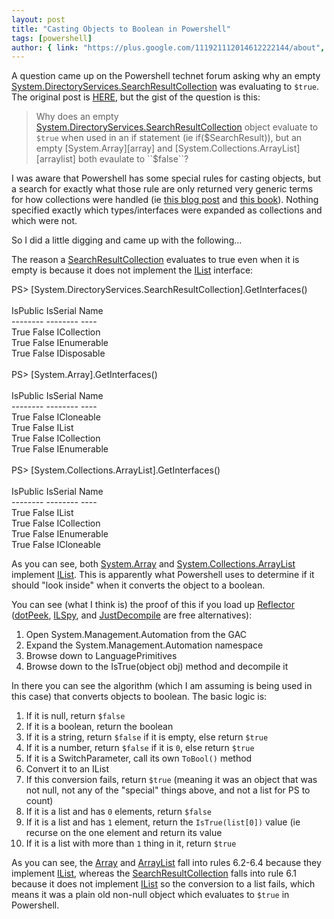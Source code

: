 ```yaml
---
layout: post
title: "Casting Objects to Boolean in Powershell"
tags: [powershell]
author: { link: "https://plus.google.com/111921112014612222144/about", name: Chris Duck }
---
```

A question came up on the Powershell technet forum asking why an empty [System.DirectoryServices.SearchResultCollection][collection] was evaluating to ``$true``.  The original post is [HERE][question], but the gist of the question is this:

> Why does an empty [System.DirectoryServices.SearchResultCollection][collection] object evaluate to ``$true`` when used in an if statement (ie if($SearchResult)), but an empty [System.Array][array] and [System.Collections.ArrayList][arraylist] both evaulate to ``$false``?

I was aware that Powershell has some special rules for casting objects, but a search for exactly what those rule are only returned very generic terms for how collections were handled (ie [this blog post][cookbook] and [this book][googlebook]).  Nothing specified exactly which types/interfaces were expanded as collections and which were not.

So I did a little digging and came up with the following...

The reason a [SearchResultCollection][collection] evaluates to true even when it is empty is because it does not implement the [IList][] interface:</p>

<div class="poshconsole">PS&gt; [System.DirectoryServices.SearchResultCollection].GetInterfaces()<br />
<br />
IsPublic IsSerial Name<br />
-------- -------- ----<br />
True     False    ICollection<br />
True     False    IEnumerable<br />
True     False    IDisposable<br />
<br />
PS&gt; [System.Array].GetInterfaces()<br />
<br />
IsPublic IsSerial Name<br />
-------- -------- ----<br />
True     False    ICloneable<br />
True     False    IList<br />
True     False    ICollection<br />
True     False    IEnumerable<br />
<br />
PS&gt; [System.Collections.ArrayList].GetInterfaces()<br />
<br />
IsPublic IsSerial Name<br />
-------- -------- ----<br />
True     False    IList<br />
True     False    ICollection<br />
True     False    IEnumerable<br />
True     False    ICloneable<br />
</div>

As you can see, both [System.Array][array] and [System.Collections.ArrayList][arraylist] implement [IList][]. This is apparently what Powershell uses to determine if it should "look inside" when it converts the object to a boolean.

You can see (what I think is) the proof of this if you load up [Reflector][] ([dotPeek][], [ILSpy][], and [JustDecompile][] are free alternatives):

1. Open System.Management.Automation from the GAC
2. Expand the System.Management.Automation namespace
3. Browse down to LanguagePrimitives
4. Browse down to the IsTrue(object obj) method and decompile it

In there you can see the algorithm (which I am assuming is being used in this case) that converts objects to boolean. The basic logic is:

1. If it is null, return ``$false``
2. If it is a boolean, return the boolean
3. If it is a string, return ``$false`` if it is empty, else return ``$true``
4. If it is a number, return ``$false`` if it is ``0``, else return ``$true``
5. If it is a SwitchParameter, call its own ``ToBool()`` method
6. Convert it to an IList
  1. If this conversion fails, return ``$true`` (meaning it was an object that was not null, not any of the "special" things above, and not a list for PS to count)
  2. If it is a list and has ``0`` elements, return ``$false``
  3. If it is a list and has ``1`` element, return the ``IsTrue(list[0])`` value (ie recurse on the one element and return its value
  4. If it is a list with more than ``1`` thing in it, return ``$true``

As you can see, the [Array][] and [ArrayList][] fall into rules 6.2-6.4 because they implement [IList][], whereas the [SearchResultCollection][collection] falls into rule 6.1 because it does not implement [IList][] so the conversion to a list fails, which means it was a plain old non-null object which evaluates to ``$true`` in Powershell.

[collection]: http://msdn.microsoft.com/en-us/library/system.directoryservices.searchresultcollection.aspx
[question]: http://social.technet.microsoft.com/Forums/en-US/winserverpowershell/thread/44128f6f-3263-4263-a9cb-f855d84ee5b7#4bed26db-b865-45ec-afce-2c0c40c661b4
[array]: http://msdn.microsoft.com/en-us/library/system.array.aspx
[arraylist]: http://msdn.microsoft.com/en-us/library/system.collections.arraylist.aspx
[cookbook]: http://www.pavleck.net/powershell-cookbook/apa.html#booleans
[googlebook]: http://books.google.com/books?id=wVYl6UKeb4wC&pg=PA41&lpg=PA41&dq=powershell+rules+for+cast+to+bool&source=bl&ots=lOt-HD8Adv&sig=WO-GvpUuRdGXFkg8RO52pIvZYxc&hl=en&sa=X&ei=MjckT6rOHabMsQLU5vGMAg&ved=0CGoQ6AEwCQ#v=onepage&q=powershell%20rules%20for%20cast%20to%20bool&f=false
[ilist]: http://msdn.microsoft.com/en-us/library/system.collections.ilist.aspx
[reflector]: http://www.reflector.net/
[dotpeek]: http://www.jetbrains.com/decompiler/
[ilspy]: http://wiki.sharpdevelop.net/ilspy.ashx
[justdecompile]: http://www.telerik.com/products/decompiler.aspx